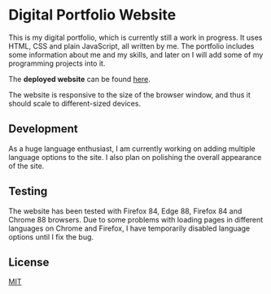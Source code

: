# Digital Portfolio Website

This is my digital portfolio, which is currently still a work in progress. It uses HTML, CSS and plain JavaScript, all written by me. The portfolio includes some information about me and my skills, and later on I will add some of my programming projects into it. 

The **deployed website** can be found [here](https://ainoal.github.io/portfolio_website/).

The website is responsive to the size of the browser window, and thus it should scale to different-sized devices.

## Development

As a huge language enthusiast, I am currently working on adding multiple language options to the site. I also plan on polishing the overall appearance of the site.

## Testing

The website has been tested with Firefox 84, Edge 88, Firefox 84 and Chrome 88 browsers. Due to some problems with loading pages in different languages on Chrome and Firefox, I have temporarily disabled language options until I fix the bug.

## License
[MIT](https://choosealicense.com/licenses/mit/)

